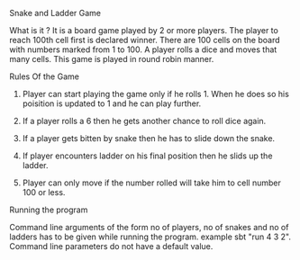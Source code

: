 Snake and Ladder Game

What is it ?
It is a board game played by 2 or more players. The player to reach 100th cell first is declared winner. There are 100 cells on the board with numbers marked from 1 to 100. A player rolls a dice and moves that many cells. This game is played in round robin manner.

Rules Of the Game
1. Player can start playing the game only if he rolls 1. When he does so his poisition is updated to 1 and he can play further.

2. If a player rolls a 6 then he gets another chance to roll dice again.

3. If a player gets bitten by snake then he has to slide down the snake.

4. If player encounters ladder on his final position then he slids up the ladder.

5. Player can only move if the number rolled will take him to cell number 100 or less.

Running the program

Command line arguments of the form no of players, no of snakes and no of ladders has to be given while running the program. example sbt "run 4 3 2". Command line parameters do not have a default value.
